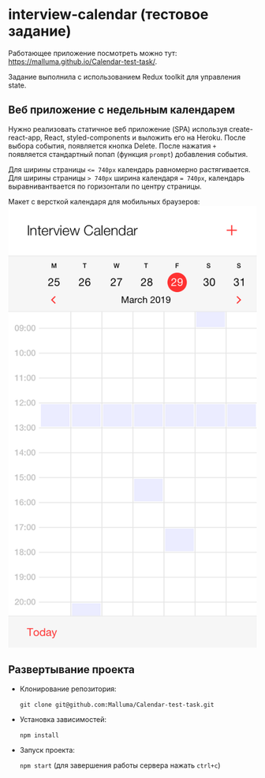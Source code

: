 


# interview-calendar (тестовое задание)

Работающее приложение посмотреть можно тут: https://malluma.github.io/Calendar-test-task/.

Задание выполнила с использованием Redux toolkit для управления state.

## Веб приложение с недельным календарем
Нужно реализовать статичное веб приложение (SPA) используя create-react-app, React, styled-components и выложить его на Heroku.
После выбора события, появляется кнопка Delete.
После нажатия `+` появляется стандартный попап (функция `prompt`) добавления события.

Для ширины страницы `<= 740px` календарь равномерно растягивается. Для ширины страницы `> 740px` ширина календаря `= 740px`, календарь выравнивантвается по горизонтали по центру страницы.

Макет c версткой календаря для мобильных браузеров:
![Основной вид календаря](./imagesForReadMe/1.%20Main%20Mobile@2x.png)

## Развертывание проекта
+ Клонирование репозитория:

  `git clone git@github.com:Malluma/Calendar-test-task.git`
+ Установка зависимостей:

  `npm install`
+ Запуск проекта:

  `npm start` (для завершения работы сервера нажать `ctrl+c`)




